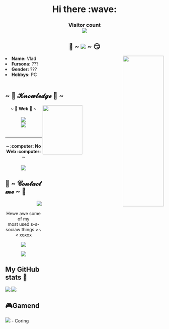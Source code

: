 <h1 align="center"> Hi there :wave:</h1>
<h3>
<p align="center"> 
  Visitor count<br>
  <img src="https://profile-counter.glitch.me/coringplay/count.svg">
</p></h3>

<div>
<h2 align="center"> 🥰 ~ <img src="https://x-lines.ru/letters/i/cyrillicfancy/0620/ffffff/20/0/eftg67mwrbssk.png"> ~ 😏 </h2>
<img src="https://c.tenor.com/Z6Gqy-qS-EQAAAAC/kakashi-naruto.gif" align="right" width="130" height="35%">
<li>
<b>Name:</b> Vlad</li>
<li>
<b>Fursona:</b> ???
</li>
<li>
<b>Gender:</b> ???
</li>
<li>
<b>Hobbys:</b> PC
</li>
<br>
</div>

<div>
<h2 align="left">            ~ 📇 𝓚𝓷𝓸𝔀𝓵𝓮𝓭𝓰𝓮 📇 ~</h2>
<p>
<img src="https://img.wattpad.com/f95b18fdf1923c910d6b282fa6f66dc94cefabe9/68747470733a2f2f73332e616d617a6f6e6177732e636f6d2f776174747061642d6d656469612d736572766963652f53746f7279496d6167652f3939524258425552324459536b673d3d2d372e313632306434363030373330373261343231303139373133383636332e676966?s=fit&w=720&h=720" align="right" width="50%" height="20%">
</div>
<h4 align="center">            ~ 📇 Web 📇 ~</h4>
<div>
<p align="center"><img src="https://img.shields.io/badge/html5%20-%23E34F26.svg?&style=for-the-badge&logo=html5&logoColor=white"><br> <img src="https://img.shields.io/badge/css3%20-%23F50033.svg?&style=for-the-badge&logo=css3&logoColor=white"> <br><br>
</p>
</div>

---

<h4 align="center">            ~ :computer: No Web :computer: ~</h4>
<p align="center"><img src="https://img.shields.io/badge/java%20-%23E34F26.svg?&style=for-the-badge&logo=java&logoColor=white">
</p>
</div>

<h2>           📝 ~ 𝓒𝓸𝓷𝓽𝓪𝓬𝓽 𝓶𝓮 ~ 📝</h2>

<img src="https://www.icegif.com/wp-content/uploads/icegif-1154.gif" align="right" left=10px>
<br>
<p align="center">Hewe awe some of my <br>
most used s-s-sociaw things >~< xoxox</p>
<p align="center"><a href="https://twitter.com/CoriVlad" target="_blank"><img src="https://img.shields.io/badge/CoriVlad%20-%231DA1F2.svg?&style=for-the-badge&logo=Twitter&logoColor=white"/></a>
<p align="center"><a href="https://vk.com/shalya2002" target="_blank"><img src="https://img.shields.io/badge/Vlad_Shalya%20-%236DA1F2.svg?&style=for-the-badge&logo=Vk&logoColor=white"/></a></p>
</div>
  
## My GitHub stats :100:

<a href="https://github.com/anuraghazra/github-readme-stats">
<img align="left" src="https://github-readme-stats.vercel.app/api?username=coringplay&theme=dracula&count_private=true&show_icons=true&hide_title=true" />
</a>
<a href="https://github.com/anuraghazra/convoychat">
<img align="center" src="https://github-readme-stats.vercel.app/api/top-langs/?username=coringplay&layout=demo&theme=dracula" />
</a>

<h2>🎮Gamend</h2>
<a href="https://steamcommunity.com/id/coring472"><img src="https://img.shields.io/badge/steam-%23000000.svg?style=for-the-badge&logo=steam&logoColor=white"/></a> - Coring

